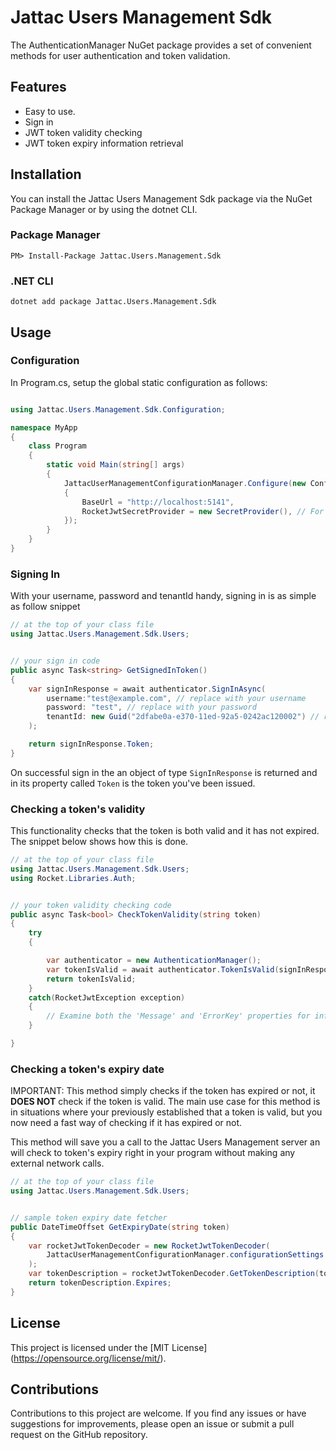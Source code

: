 # Jattac Users Management Sdk

The AuthenticationManager NuGet package provides a set of convenient methods for user authentication and token validation.

## Features

- Easy to use.
- Sign in
- JWT token validity checking
- JWT token expiry information retrieval

## Installation

You can install the Jattac Users Management Sdk package via the NuGet Package Manager or by using the dotnet CLI.

### Package Manager

```shell
PM> Install-Package Jattac.Users.Management.Sdk
```

### .NET CLI

```shell
dotnet add package Jattac.Users.Management.Sdk
```

## Usage

### Configuration

In Program.cs, setup the global static configuration as follows:

```csharp

using Jattac.Users.Management.Sdk.Configuration;

namespace MyApp
{
    class Program
    {
        static void Main(string[] args)
        {
            JattacUserManagementConfigurationManager.Configure(new ConfigurationSettings
            {
                BaseUrl = "http://localhost:5141",
                RocketJwtSecretProvider = new SecretProvider(), // For more on creating your secret provider, see https://github.com/rocket-libs/Rocket.Libraries.Auth#2-configure-your-dotnet-app
            });
        }
    }
}

```

### Signing In

With your username, password and tenantId handy, signing in is as simple as follow snippet

```csharp
// at the top of your class file
using Jattac.Users.Management.Sdk.Users;


// your sign in code
public async Task<string> GetSignedInToken()
{
    var signInResponse = await authenticator.SignInAsync(
        username:"test@example.com", // replace with your username
        password: "test", // replace with your password
        tenantId: new Guid("2dfabe0a-e370-11ed-92a5-0242ac120002") // replace with your tenantId
    );

    return signInResponse.Token;
}

```

On successful sign in the an object of type `SignInResponse` is returned and in its property called `Token` is the token you've been issued.

### Checking a token's validity

This functionality checks that the token is both valid and it has not expired. The snippet below shows how this is done.

```csharp
// at the top of your class file
using Jattac.Users.Management.Sdk.Users;
using Rocket.Libraries.Auth;


// your token validity checking code
public async Task<bool> CheckTokenValidity(string token)
{
    try
    {

        var authenticator = new AuthenticationManager();
        var tokenIsValid = await authenticator.TokenIsValid(signInResponse.Token);
        return tokenIsValid;
    }
    catch(RocketJwtException exception)
    {
        // Examine both the 'Message' and 'ErrorKey' properties for information on what went wrong with token validation.
    }

}

```

### Checking a token's expiry date

IMPORTANT: This method simply checks if the token has expired or not, it **DOES NOT** check if the token is valid.
The main use case for this method is in situations where your previously established that a token is valid, but you now need
a fast way of checking if it has expired or not.

This method will save you a call to the Jattac Users Management server an will check to token's expiry right in your program without
making any external network calls.

```csharp
// at the top of your class file
using Jattac.Users.Management.Sdk.Users;


// sample token expiry date fetcher
public DateTimeOffset GetExpiryDate(string token)
{
    var rocketJwtTokenDecoder = new RocketJwtTokenDecoder(
        JattacUserManagementConfigurationManager.configurationSettings.RocketJwtSecretProvider // Configured globally at program start up
    );
    var tokenDescription = rocketJwtTokenDecoder.GetTokenDescription(token);
    return tokenDescription.Expires;
}

```

## License

This project is licensed under the [MIT License] (https://opensource.org/license/mit/).

## Contributions

Contributions to this project are welcome. If you find any issues or have suggestions for improvements, please open an issue or submit a pull request on the GitHub repository.
